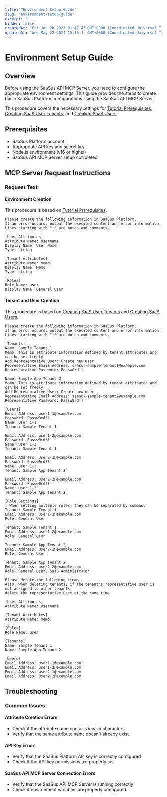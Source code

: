 ```yaml
---
title: "Environment Setup Guide"
slug: "environment-setup-guide"
excerpt: ""
hidden: false
createdAt: "Fri Jan 20 2023 01:47:47 GMT+0000 (Coordinated Universal Time)"
updatedAt: "Wed May 22 2024 15:16:11 GMT+0000 (Coordinated Universal Time)"
---
```


# Environment Setup Guide

## Overview
Before using the SaaSus API MCP Server, you need to configure the appropriate environment settings. This guide provides the steps to create basic SaaSus Platform configurations using the SaaSus API MCP Server.

This procedure covers the necessary settings for [Tutorial Prerequisites](https://docs.saasus.io/docs/tutorial/prepare-saas-platform), [Creating SaaS User Tenants](https://docs.saasus.io/docs/tutorial/authentication-preference#creating-saas-user-tenants), and [Creating SaaS Users](https://docs.saasus.io/docs/tutorial/authentication-preference#creating-saas-users).

## Prerequisites
- SaaSus Platform account
- Appropriate API key and secret key
- Node.js environment (v16 or higher)
- SaaSus API MCP Server setup completed

## MCP Server Request Instructions

### Request Text

#### Environment Creation
This procedure is based on [Tutorial Prerequisites](https://docs.saasus.io/docs/tutorial/prepare-saas-platform).

```
Please create the following information in SaaSus Platform.
If an error occurs, output the executed content and error information.
Lines starting with ";" are notes and comments.

[User Attributes]
Attribute Name: username
Display Name: User Name
Type: string

[Tenant Attributes]
Attribute Name: memo
Display Name: Memo
Type: string

[Roles]
Role Name: user
Display Name: General User
```

#### Tenant and User Creation
This procedure is based on [Creating SaaS User Tenants](https://docs.saasus.io/docs/tutorial/authentication-preference#creating-saas-user-tenants) and [Creating SaaS Users](https://docs.saasus.io/docs/tutorial/authentication-preference#creating-saas-users).

```
Please create the following information in SaaSus Platform.
If an error occurs, output the executed content and error information.
Lines starting with ";" are notes and comments.

[Tenants]
Name: Sample Tenant 1
Memo: This is attribute information defined by tenant attributes and can be set freely
Add Representative User: Create new user
Representative Email Address: saasus-sample-tenant1@example.com
Representative Password: Passw0rd!!

Name: Sample App Tenant 2
Memo: This is attribute information defined by tenant attributes and can be set freely
Add Representative User: Create new user
Representative Email Address: saasus-sample-tenant2@example.com
Representative Password: Passw0rd!!

[Users]
Email Address: user1-1@example.com
Password: Passw0rd!!
Name: User 1-1
Tenant: Sample Tenant 1

Email Address: user1-2@example.com
Password: Passw0rd!!
Name: User 1-2
Tenant: Sample Tenant 1

Email Address: user2-1@example.com
Password: Passw0rd!!
Name: User 1-1
Tenant: Sample App Tenant 2

Email Address: user2-2@example.com
Password: Passw0rd!!
Name: User 1-2
Tenant: Sample App Tenant 2

[Role Settings]
; When setting multiple roles, they can be separated by commas.
Tenant: Sample Tenant 1
Email Address: user1-1@example.com
Role: General User

Tenant: Sample Tenant 1
Email Address: user1-2@example.com
Role: General User

Tenant: Sample App Tenant 2
Email Address: user2-1@example.com
Role: General User

Tenant: Sample App Tenant 2
Email Address: user2-2@example.com
Role: General User, SaaS Administrator
```


```
Please delete the following items.
Also, when deleting tenants, if the tenant's representative user is not assigned to other tenants,
delete the representative user at the same time.

[User Attributes]
Attribute Name: username

[Tenant Attributes]
Attribute Name: memo

[Roles]
Role Name: user

[Tenants]
Name: Sample Tenant 1
Name: Sample App Tenant 2

[Users]
Email Address: user1-1@example.com
Email Address: user1-2@example.com
Email Address: user2-1@example.com
Email Address: user2-2@example.com
```


## Troubleshooting

### Common Issues

#### Attribute Creation Errors
- Check if the attribute name contains invalid characters
- Verify that the same attribute name doesn't already exist

#### API Key Errors
- Verify that the SaaSus Platform API key is correctly configured
- Check if the API key permissions are properly set

#### SaaSus API MCP Server Connection Errors
- Verify that the SaaSus API MCP Server is running correctly
- Check if environment variables are properly configured
